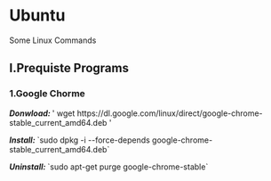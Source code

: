 # Ubuntu
Some Linux Commands

<h2>I.Prequiste Programs</h2>
<h3>1.Google Chorme</h3>

<p><b><i>Donwload: </i></b>
' wget https://dl.google.com/linux/direct/google-chrome-stable_current_amd64.deb '
</p>
<p><b><i>Install: </i></b>
`sudo dpkg -i --force-depends google-chrome-stable_current_amd64.deb`
</p>
<p><b><i>Uninstall: </i></b>
`sudo apt-get purge google-chrome-stable`
</p>
